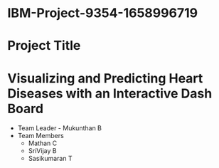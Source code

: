 # IBM-Project-9354-1658996719

# Project Title

# Visualizing and Predicting Heart Diseases with an Interactive Dash Board

- Team Leader - Mukunthan B
- Team Members 
    - Mathan C
    - SriVijay B
    - Sasikumaran T

